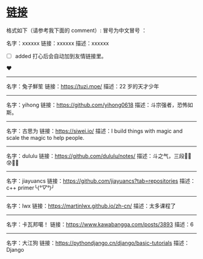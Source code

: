 # [链接](https://github.com/dululu/Blogs/issues/7)

格式如下（请参考我下面的 comment）:
冒号为中文冒号 ：

名字：xxxxxx
链接：xxxxxx
描述：xxxxxx

- [ ] added
打心后会自动加到友情链接里。

❤

---

名字：兔子鮮笙
链接：https://tuzi.moe/
描述：22 岁的天才少年

---

名字：yihong
链接：https://github.com/yihong0618
描述：斗宗强者，恐怖如斯。

---

名字：古思为
链接：https://siwei.io/
描述：I build things with magic and scale the magic to help people.

---

名字：dululu
链接：https://github.com/dululu/notes/
描述：斗之气，三段😶‍🌫️😰🤣🥵

---

名字：jiayuancs
链接：https://github.com/jiayuancs?tab=repositories
描述：c++ primer╰(*°▽°*)╯

---

名字：lwx
链接：https://martinlwx.github.io/zh-cn/
描述：太多课程了

---

名字：卡瓦邦噶！
链接：https://www.kawabangga.com/posts/3893
描述：6

---

名字：大江狗
链接：https://pythondjango.cn/django/basic-tutorials
描述：Django
